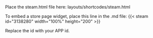 Place the steam.html file here:
layouts/shortcodes/steam.html

To embed a store page widget, place this line in the .md file:
{{< steam id="3138280" width="100%" height="200" >}}

Replace the id with your APP id.
